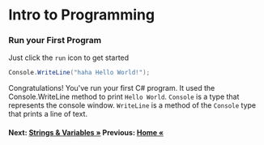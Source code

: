# Intro to Programming

### Run your First Program
Just click the `run` icon to get started

``` cs --region BoolResponse --source-file .\src\Program.cs --project .\src\PollyDemo.csproj 
Console.WriteLine("haha Hello World!");
```
Congratulations! You've run your first C# program. It used the Console.WriteLine method to print `Hello World`. `Console` is a type that represents the console window. `WriteLine` is a method of the `Console` type that prints a line of text. 


#### Next: [Strings & Variables  &raquo;](./Strings.md) Previous: [Home &laquo;](../README.md)